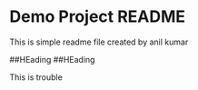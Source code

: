 # Demo Project README

This is simple readme file created by anil kumar

##HEading
##HEading

This is trouble